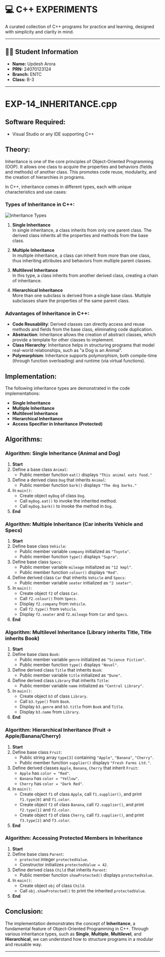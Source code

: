 # 💻 C++ EXPERIMENTS

A curated collection of C++ programs for practice and learning, designed with simplicity and clarity in mind.

---

## 👨‍🎓 Student Information

- **Name:** Updesh Arora  
- **PRN:** 24070123124  
- **Branch:** ENTC  
- **Class:** B-3

---
# EXP-14_INHERITANCE.cpp

## **Software Required:**
- Visual Studio or any IDE supporting C++

## **Theory:**

Inheritance is one of the core principles of Object-Oriented Programming (OOP). It allows one class to acquire the properties and behaviors (fields and methods) of another class. This promotes code reuse, modularity, and the creation of hierarchies in programs.

In C++, inheritance comes in different types, each with unique characteristics and use cases:

### **Types of Inheritance in C++:**

![Inheritance Types](https://github.com/user-attachments/assets/4020271e-f6bf-47c1-a554-6810f070c1bb)

1. **Single Inheritance**  
   In single inheritance, a class inherits from only one parent class. The derived class inherits all the properties and methods from the base class.

2. **Multiple Inheritance**  
   In multiple inheritance, a class can inherit from more than one class, thus inheriting attributes and behaviors from multiple parent classes.

3. **Multilevel Inheritance**  
   In this type, a class inherits from another derived class, creating a chain of inheritance.

4. **Hierarchical Inheritance**  
   More than one subclass is derived from a single base class. Multiple subclasses share the properties of the same parent class.

### **Advantages of Inheritance in C++:**

+ **Code Reusability**: Derived classes can directly access and reuse methods and fields from the base class, eliminating code duplication.
+ **Abstraction**: Inheritance allows the creation of abstract classes, which provide a template for other classes to implement.
+ **Class Hierarchy**: Inheritance helps in structuring programs that model real-world relationships, such as "a Dog is an Animal".
+ **Polymorphism**: Inheritance supports polymorphism, both compile-time (through function overloading) and runtime (via virtual functions).

## **Implementation:**

The following inheritance types are demonstrated in the code implementations:

- **Single Inheritance**
- **Multiple Inheritance**
- **Multilevel Inheritance**
- **Hierarchical Inheritance**
- **Access Specifier in Inheritance (Protected)**

## **Algorithms:**

### **Algorithm: Single Inheritance (Animal and Dog)**

1. **Start**
2. Define a base class `Animal`:
   - Public member function `eat()` displays `"This animal eats food."`
3. Define a derived class `Dog` that inherits `Animal`:
   - Public member function `bark()` displays `"The dog barks."`
4. In `main()`:
   - Create object `myDog` of class `Dog`.
   - Call `myDog.eat()` to invoke the inherited method.
   - Call `myDog.bark()` to invoke the method in `Dog`.
5. **End**

### **Algorithm: Multiple Inheritance (Car inherits Vehicle and Specs)**

1. **Start**
2. Define base class `Vehicle`:
   - Public member variable `company` initialized as `"Toyota"`.
   - Public member function `type()` displays `"Supra"`.
3. Define base class `Specs`:
   - Public member variable `mileage` initialized as `"12 kmpl"`.
   - Public member function `colour()` displays `"Red"`.
4. Define derived class `Car` that inherits `Vehicle` and `Specs`:
   - Public member variable `seater` initialized as `"2 seater"`.
5. In `main()`:
   - Create object `f2` of class `Car`.
   - Call `f2.colour()` from `Specs`.
   - Display `f2.company` from `Vehicle`.
   - Call `f2.type()` from `Vehicle`.
   - Display `f2.seater` and `f2.mileage` from `Car` and `Specs`.
6. **End**

### **Algorithm: Multilevel Inheritance (Library inherits Title, Title inherits Book)**

1. **Start**
2. Define base class `Book`:
   - Public member variable `genre` initialized as `"Science Fiction"`.
   - Public member function `type()` displays `"Novel"`.
3. Define derived class `Title` that inherits `Book`:
   - Public member variable `title` initialized as `"Dune"`.
4. Define derived class `Library` that inherits `Title`:
   - Public member variable `name` initialized as `"Central Library"`.
5. In `main()`:
   - Create object `b3` of class `Library`.
   - Call `b3.type()` from `Book`.
   - Display `b3.genre` and `b3.title` from `Book` and `Title`.
   - Display `b3.name` from `Library`.
6. **End**

### **Algorithm: Hierarchical Inheritance (Fruit → Apple/Banana/Cherry)**

1. **Start**
2. Define base class `Fruit`:
   - Public string array `type[3]` containing `"Apple"`, `"Banana"`, `"Cherry"`.
   - Public member function `supplier()` displays `"Fresh Farms Ltd."`.
3. Define derived classes `Apple`, `Banana`, `Cherry` that inherit `Fruit`:
   - `Apple` has `color = "Red"`.
   - `Banana` has `color = "Yellow"`.
   - `Cherry` has `color = "Dark Red"`.
4. In `main()`:
   - Create object `f1` of class `Apple`, call `f1.supplier()`, and print `f1.type[0]` and `f1.color`.
   - Create object `f2` of class `Banana`, call `f2.supplier()`, and print `f2.type[1]` and `f2.color`.
   - Create object `f3` of class `Cherry`, call `f3.supplier()`, and print `f3.type[2]` and `f3.color`.
5. **End**

### **Algorithm: Accessing Protected Members in Inheritance**

1. **Start**
2. Define base class `Parent`:
   - `protected` integer `protectedValue`.
   - Constructor initializes `protectedValue = 42`.
3. Define derived class `Child` that inherits `Parent`:
   - Public member function `showProtected()` displays `protectedValue`.
4. In `main()`:
   - Create object `obj` of class `Child`.
   - Call `obj.showProtected()` to print the inherited `protectedValue`.
5. **End**

## **Conclusion:**
The implementation demonstrates the concept of **Inheritance**, a fundamental feature of Object-Oriented Programming in C++. Through various inheritance types, such as **Single**, **Multiple**, **Multilevel**, and **Hierarchical**, we can understand how to structure programs in a modular and reusable way.

---

